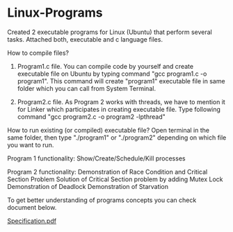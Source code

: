 # Linux-Programs
Created 2 executable programs for Linux (Ubuntu) that perform several tasks. Attached both, executable and c language files.

How to compile files?

1) Program1.c file. 
You can compile code by yourself and create executable file on Ubuntu by typing command "gcc program1.c -o program1". This command will create "program1" executable file in same folder which you can call from System Terminal.

2) Program2.c file. 
As Program 2 works with threads, we have to mention it for Linker which participates in creating executable file. Type following command "gcc program2.c -o program2 -lpthread"

How to run existing (or compiled) executable file?
Open terminal in the same folder, then type "./program1" or "./program2" depending on which file you want to run.

Program 1 functionality:
Show/Create/Schedule/Kill processes

Program 2 functionality:
Demonstration of Race Condition and Critical Section Problem
Solution of Critical Section problem by adding Mutex Lock
Demonstration of Deadlock 
Demonstration of Starvation

To get better understanding of programs concepts you can check document below.

[Specification.pdf](https://github.com/rasul-isk/Linux-Programs/files/9482800/Specification.pdf)
